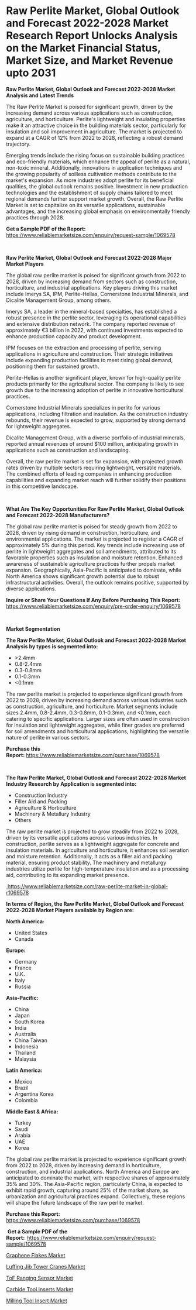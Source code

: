 <p><h1>Raw Perlite Market, Global Outlook and Forecast 2022-2028 Market Research Report Unlocks Analysis on the Market Financial Status, Market Size, and Market Revenue upto 2031</h1></p><p><strong>Raw Perlite Market, Global Outlook and Forecast 2022-2028 Market Analysis and Latest Trends</strong></p>
<p><p>The Raw Perlite Market is poised for significant growth, driven by the increasing demand across various applications such as construction, agriculture, and horticulture. Perlite's lightweight and insulating properties make it an attractive choice in the building materials sector, particularly for insulation and soil improvement in agriculture. The market is projected to expand at a CAGR of 12% from 2022 to 2028, reflecting a robust demand trajectory.</p><p>Emerging trends include the rising focus on sustainable building practices and eco-friendly materials, which enhance the appeal of perlite as a natural, non-toxic mineral. Additionally, innovations in application techniques and the growing popularity of soilless cultivation methods contribute to the market's expansion. As more industries adopt perlite for its beneficial qualities, the global outlook remains positive. Investment in new production technologies and the establishment of supply chains tailored to meet regional demands further support market growth. Overall, the Raw Perlite Market is set to capitalize on its versatile applications, sustainable advantages, and the increasing global emphasis on environmentally friendly practices through 2028.</p></p>
<p><strong>Get a Sample PDF of the Report:&nbsp;</strong> <a href="https://www.reliablemarketsize.com/enquiry/request-sample/1069578">https://www.reliablemarketsize.com/enquiry/request-sample/1069578</a></p>
<p>&nbsp;</p>
<p><strong>Raw Perlite Market, Global Outlook and Forecast 2022-2028 Major Market Players</strong></p>
<p><p>The global raw perlite market is poised for significant growth from 2022 to 2028, driven by increasing demand from sectors such as construction, horticulture, and industrial applications. Key players driving this market include Imerys SA, IPM, Perlite-Hellas, Cornerstone Industrial Minerals, and Dicalite Management Group, among others.</p><p>Imerys SA, a leader in the mineral-based specialties, has established a robust presence in the perlite sector, leveraging its operational capabilities and extensive distribution network. The company reported revenue of approximately €3 billion in 2022, with continued investments expected to enhance production capacity and product development.</p><p>IPM focuses on the extraction and processing of perlite, serving applications in agriculture and construction. Their strategic initiatives include expanding production facilities to meet rising global demand, positioning them for sustained growth.</p><p>Perlite-Hellas is another significant player, known for high-quality perlite products primarily for the agricultural sector. The company is likely to see growth due to the increasing adoption of perlite in innovative horticultural practices.</p><p>Cornerstone Industrial Minerals specializes in perlite for various applications, including filtration and insulation. As the construction industry rebounds, their revenue is expected to grow, supported by strong demand for lightweight aggregates.</p><p>Dicalite Management Group, with a diverse portfolio of industrial minerals, reported annual revenues of around $100 million, anticipating growth in applications such as construction and landscaping.</p><p>Overall, the raw perlite market is set for expansion, with projected growth rates driven by multiple sectors requiring lightweight, versatile materials. The combined efforts of leading companies in enhancing production capabilities and expanding market reach will further solidify their positions in this competitive landscape.</p></p>
<p>&nbsp;</p>
<p><strong>What Are The Key Opportunities For Raw Perlite Market, Global Outlook and Forecast 2022-2028 Manufacturers?</strong></p>
<p><p>The global raw perlite market is poised for steady growth from 2022 to 2028, driven by rising demand in construction, horticulture, and environmental applications. The market is projected to register a CAGR of approximately 5% during this period. Key trends include increasing use of perlite in lightweight aggregates and soil amendments, attributed to its favorable properties such as insulation and moisture retention. Enhanced awareness of sustainable agriculture practices further propels market expansion. Geographically, Asia-Pacific is anticipated to dominate, while North America shows significant growth potential due to robust infrastructural activities. Overall, the outlook remains positive, supported by diverse applications.</p></p>
<p><strong>Inquire or Share Your Questions If Any Before Purchasing This Report:</strong> <a href="https://www.reliablemarketsize.com/enquiry/pre-order-enquiry/1069578">https://www.reliablemarketsize.com/enquiry/pre-order-enquiry/1069578</a></p>
<p>&nbsp;</p>
<p><strong>Market Segmentation</strong></p>
<p><strong>The Raw Perlite Market, Global Outlook and Forecast 2022-2028 Market Analysis by types is segmented into:</strong></p>
<p><ul><li>>2.4mm</li><li>0.8-2.4mm</li><li>0.3-0.8mm</li><li>0.1-0.3mm</li><li><0.1mm</li></ul></p>
<p><p>The raw perlite market is projected to experience significant growth from 2022 to 2028, driven by increasing demand across various industries such as construction, agriculture, and horticulture. Market segments include sizes 2.4mm, 0.8-2.4mm, 0.3-0.8mm, 0.1-0.3mm, and <0.1mm, each catering to specific applications. Larger sizes are often used in construction for insulation and lightweight aggregates, while finer grades are preferred for soil amendments and horticultural applications, highlighting the versatile nature of perlite in various sectors.</p></p>
<p><strong>Purchase this Report:&nbsp;</strong><a href="https://www.reliablemarketsize.com/purchase/1069578">https://www.reliablemarketsize.com/purchase/1069578</a></p>
<p>&nbsp;</p>
<p><strong>The Raw Perlite Market, Global Outlook and Forecast 2022-2028 Market Industry Research by Application is segmented into:</strong></p>
<p><ul><li>Construction Industry</li><li>Filler Aid and Packing</li><li>Agriculture & Horticulture</li><li>Machinery & Metallury Industry</li><li>Others</li></ul></p>
<p><p>The raw perlite market is projected to grow steadily from 2022 to 2028, driven by its versatile applications across various industries. In construction, perlite serves as a lightweight aggregate for concrete and insulation materials. In agriculture and horticulture, it enhances soil aeration and moisture retention. Additionally, it acts as a filler aid and packing material, ensuring product stability. The machinery and metallurgy industries utilize perlite for high-temperature insulation and as a processing aid, contributing to its expanding market presence.</p></p>
<p><a href="https://www.reliablemarketsize.com/raw-perlite-market-in-global-r1069578">&nbsp;https://www.reliablemarketsize.com/raw-perlite-market-in-global-r1069578</a></p>
<p><strong>In terms of Region, the Raw Perlite Market, Global Outlook and Forecast 2022-2028 Market Players available by Region are:</strong></p>
<p>
    <p> <strong> North America: </strong>
        <ul>
            <li>United States</li>
            <li>Canada</li>
        </ul>
        </p> 
    <p> <strong> Europe: </strong>
        <ul>
            <li>Germany</li>
            <li>France</li>
            <li>U.K.</li>
            <li>Italy</li>
            <li>Russia</li>
        </ul>
        </p> 
    <p> <strong> Asia-Pacific: </strong>
        <ul>
            <li>China</li>
            <li>Japan</li>
            <li>South Korea</li>
            <li>India</li>
            <li>Australia</li>
            <li>China Taiwan</li>
            <li>Indonesia</li>
            <li>Thailand</li>
            <li>Malaysia</li>
        </ul>
        </p> 
    <p> <strong> Latin America: </strong>
        <ul>
            <li>Mexico</li>
            <li>Brazil</li>
            <li>Argentina Korea</li>
            <li>Colombia</li>
        </ul>
        </p> 
    <p> <strong> Middle East & Africa: </strong>
        <ul>
            <li>Turkey</li>
            <li>Saudi</li>
            <li>Arabia</li>
            <li>UAE</li>
            <li>Korea</li>
        </ul>
    </p>
    </p>
<p><p>The global raw perlite market is projected to experience significant growth from 2022 to 2028, driven by increasing demand in horticulture, construction, and industrial applications. North America and Europe are anticipated to dominate the market, with respective shares of approximately 35% and 30%. The Asia-Pacific region, particularly China, is expected to exhibit rapid growth, capturing around 25% of the market share, as urbanization and agricultural practices expand. Collectively, these regions will shape the future landscape of the raw perlite market.</p></p>
<p><strong>Purchase this Report: </strong><a href="https://www.reliablemarketsize.com/purchase/1069578">https://www.reliablemarketsize.com/purchase/1069578</a></p>
<p>&nbsp;<strong>Get a Sample PDF of the Report:&nbsp;&nbsp;</strong><a href="https://www.reliablemarketsize.com/enquiry/request-sample/1069578">https://www.reliablemarketsize.com/enquiry/request-sample/1069578</a></p>
<p><strong></strong></p>
<p><p><a href="https://issuu.com/reportprime-2/docs/graphene-flakes-market-size-2030.pp_d22a2d2716b7eb">Graphene Flakes Market</a></p><p><a href="https://www.linkedin.com/pulse/deep-dive-luffing-jib-tower-cranes-market-itstrends-segmentation-npc5f?trackingId=ZfkUA8yoT3OqyWbrEaNpsg%3D%3D">Luffing Jib Tower Cranes Market</a></p><p><a href="https://www.linkedin.com/pulse/global-tof-ranging-sensor-market-focus-product-type-continuous-k9hof?trackingId=lXt4CZW4Tdyu%2F3I8God48Q%3D%3D">ToF Ranging Sensor Market</a></p><p><a href="https://medium.com/@nyahmertz1928/the-carbide-tool-inserts-market-has-experienced-impressive-growth-in-recent-years-expanding-its-5addd9ed86ff">Carbide Tool Inserts Market</a></p><p><a href="https://medium.com/@nyahmertz1928/the-milling-tool-insert-market-insights-report-offers-an-in-depth-and-thorough-analysis-of-the-0730d653d8de">Milling Tool Insert Market</a></p></p>